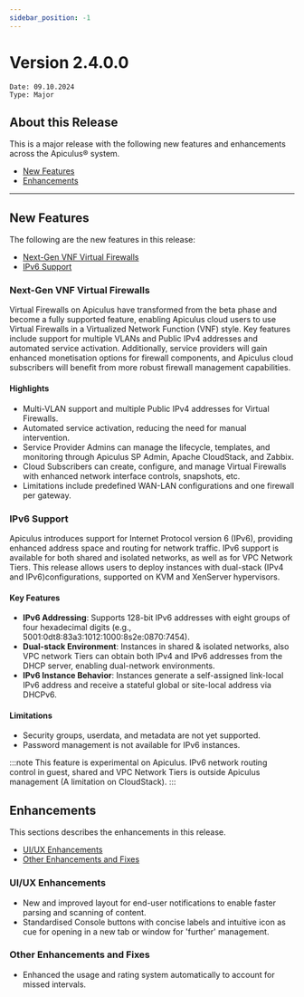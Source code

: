 ```yaml
---
sidebar_position: -1
---
```

# Version 2.4.0.0
```
Date: 09.10.2024
Type: Major
```

## About this Release

This is a major release with the following new features and enhancements across the Apiculus® system.

- [New Features](#about-this-release)
- [Enhancements](#enhancements)
---
## New Features 
The following are the new features in this release:
- [Next-Gen VNF Virtual Firewalls](#next-gen-vnf-virtual-firewalls)
- [IPv6 Support](#ipv6-support)
### Next-Gen VNF Virtual Firewalls

Virtual Firewalls on Apiculus have transformed from the beta phase and become a fully supported feature, enabling Apiculus cloud users to use Virtual Firewalls in a Virtualized Network Function (VNF) style. Key features include support for multiple VLANs and Public IPv4 addresses and automated service activation. Additionally, service providers will gain enhanced monetisation options for firewall components, and Apiculus cloud subscribers will benefit from more robust firewall management capabilities.

#### Highlights

- Multi-VLAN support and multiple Public IPv4 addresses for Virtual Firewalls.
- Automated service activation, reducing the need for manual intervention.
- Service Provider Admins can manage the lifecycle, templates, and monitoring through Apiculus SP Admin, Apache CloudStack, and Zabbix.
- Cloud Subscribers can create, configure, and manage Virtual Firewalls with enhanced network interface controls, snapshots, etc.
- Limitations include predefined WAN-LAN configurations and one firewall per gateway.

### IPv6 Support

Apiculus introduces support for Internet Protocol version 6 (IPv6), providing enhanced address space and routing for network traffic. IPv6 support is available for both shared and isolated networks, as well as for VPC Network Tiers. This release allows users to deploy instances with dual-stack (IPv4 and IPv6)configurations, supported on KVM and XenServer hypervisors.

#### Key Features

- **IPv6 Addressing**: Supports 128-bit IPv6 addresses with eight groups of four hexadecimal digits (e.g., 5001:0dt8:83a3:1012:1000:8s2e:0870:7454).
- **Dual-stack Environment**: Instances in shared & isolated networks, also VPC network Tiers can obtain both IPv4 and IPv6 addresses from the DHCP server, enabling dual-network environments.
- **IPv6 Instance Behavior**: Instances generate a self-assigned link-local IPv6 address and receive a stateful global or site-local address via DHCPv6.

#### Limitations
- Security groups, userdata, and metadata are not yet supported.
- Password management is not available for IPv6 instances.

:::note
This feature is experimental on Apiculus. IPv6 network routing control in guest, shared and VPC Network Tiers is outside Apiculus management (A limitation on CloudStack).
:::

## Enhancements
This sections describes the enhancements in this release.
- [UI/UX Enhancements](#uiux-enhancements)
- [Other Enhancements and Fixes](#other-enhancements-and-fixes)
### UI/UX Enhancements

- New and improved layout for end-user notifications to enable faster parsing and scanning of content.
- Standardised Console buttons with concise labels and intuitive icon as cue for opening in a new tab or window for 'further' management.

### Other Enhancements and Fixes

- Enhanced the usage and rating system automatically to account for missed intervals.



